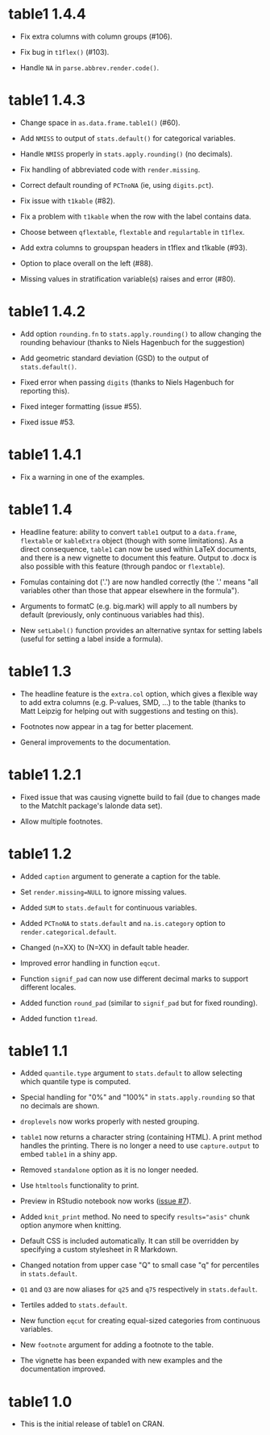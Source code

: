 # table1 1.4.4

* Fix extra columns with column groups (#106).

* Fix bug in `t1flex()` (#103).

* Handle `NA` in `parse.abbrev.render.code()`.

# table1 1.4.3

* Change space in `as.data.frame.table1()` (#60).

* Add `NMISS` to output of `stats.default()` for categorical variables.

* Handle `NMISS` properly in `stats.apply.rounding()` (no decimals).

* Fix handling of abbreviated code with `render.missing`.

* Correct default rounding of `PCTnoNA` (ie, using `digits.pct`).

* Fix issue with `t1kable` (#82).

* Fix a problem with `t1kable` when the row with the label contains data.

* Choose between `qflextable`, `flextable` and `regulartable` in `t1flex`.

* Add extra columns to groupspan headers in t1flex and t1kable (#93).

* Option to place overall on the left (#88).

* Missing values in stratification variable(s) raises and error (#80).

# table1 1.4.2

* Add option `rounding.fn` to `stats.apply.rounding()` to allow changing the
  rounding behaviour (thanks to Niels Hagenbuch for the suggestion)

* Add geometric standard deviation (GSD) to the output of `stats.default()`.

* Fixed error when passing `digits` (thanks to Niels Hagenbuch for reporting this).

* Fixed integer formatting (issue #55).

* Fixed issue #53.

# table1 1.4.1

* Fix a warning in one of the examples.

# table1 1.4

* Headline feature: ability to convert `table1` output to a `data.frame`,
  `flextable` or `kableExtra` object (though with some limitations). As a
  direct consequence, `table1` can now be used within LaTeX documents, and
  there is a new vignette to document this feature. Output to .docx is also
  possible with this feature (through pandoc or `flextable`).

* Fomulas containing dot ('.') are now handled correctly (the '.' means "all
  variables other than those that appear elsewhere in the formula").

* Arguments to formatC (e.g. big.mark) will apply to all numbers by default
  (previously, only continuous variables had this).

* New `setLabel()` function provides an alternative syntax for setting labels
  (useful for setting a label inside a formula).

# table1 1.3

* The headline feature is the `extra.col` option, which gives a flexible way to
  add extra columns (e.g. P-values, SMD, ...) to the table (thanks to Matt
  Leipzig for helping out with suggestions and testing on this).

* Footnotes now appear in a <tfoot> tag for better placement.

* General improvements to the documentation.

# table1 1.2.1

* Fixed issue that was causing vignette build to fail (due to changes made to
  the MatchIt package's lalonde data set).

* Allow multiple footnotes.

# table1 1.2

* Added `caption` argument to generate a caption for the table.

* Set `render.missing=NULL` to ignore missing values.

* Added `SUM` to `stats.default` for continuous variables.

* Added `PCTnoNA` to `stats.default` and `na.is.category` option to
  `render.categorical.default`.

* Changed (n=XX) to (N=XX) in default table header.

* Improved error handling in function `eqcut`.

* Function `signif_pad` can now use different decimal marks to support
  different locales.

* Added function `round_pad` (similar to `signif_pad` but for fixed rounding).

* Added function `t1read`.

# table1 1.1

* Added `quantile.type` argument to `stats.default` to allow selecting which
  quantile type is computed.

* Special handling for "0%" and "100%" in `stats.apply.rounding` so that no
  decimals are shown.

* `droplevels` now works properly with nested grouping.

* `table1` now returns a character string (containing HTML). A print method
  handles the printing. There is no longer a need to use `capture.output` to
  embed `table1` in a shiny app.

* Removed `standalone` option as it is no longer needed.

* Use `htmltools` functionality to print.

* Preview in RStudio notebook now works ([issue #7](https://github.com/benjaminrich/table1/issues/7)).

* Added `knit_print` method. No need to specify `results="asis"` chunk option
  anymore when knitting.

* Default CSS is included automatically. It can still be overridden by
  specifying a custom stylesheet in R Markdown.

* Changed notation from upper case "Q" to small case "q" for percentiles in
  `stats.default`.

* `Q1` and `Q3` are now aliases for `q25` and `q75` respectively in
  `stats.default`.

* Tertiles added to `stats.default`.

* New function `eqcut` for creating equal-sized categories from continuous
  variables.

* New `footnote` argument for adding a footnote to the table.

* The vignette has been expanded with new examples and the documentation
  improved.

# table1 1.0

* This is the initial release of table1 on CRAN.

